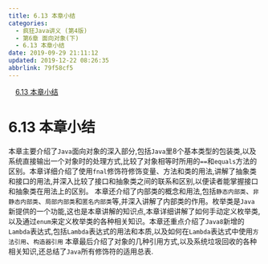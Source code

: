 ```yaml
---
title: 6.13 本章小结
categories: 
  - 疯狂Java讲义 (第4版)
  - 第6章 面向对象(下)
  - 6.13 本章小结
date: 2019-09-29 21:11:12
updated: 2019-12-22 08:26:35
abbrlink: 79f58cf5
---
```

<div id='my_toc'><a href="/JavaReadingNotes/79f58cf5/#6-13-本章小结" class="header_1">6.13 本章小结</a><br></div>
<style>.header_1{margin-left: 1em;}.header_2{margin-left: 2em;}.header_3{margin-left: 3em;}.header_4{margin-left: 4em;}.header_5{margin-left: 5em;}.header_6{margin-left: 6em;}</style>
<!--more-->
<script>if (navigator.platform.search('arm')==-1){document.getElementById('my_toc').style.display = 'none';}var e,p = document.getElementsByTagName('p');while (p.length>0) {e = p[0];e.parentElement.removeChild(e);}</script>

<!--end-->
<!--SSTStart-->
# 6.13 本章小结 #
本章主要介绍了`Java`面向对象的深入部分,包括`Java`里8个基本类型的包装类,以及系统直接输出一个对象时的处理方式,比较了对象相等时所用的`==`和`equals`方法的区别。本章详细介绍了使用`fnal`修饰符修饰变量、方法和类的用法,讲解了抽象类和接口的用法,并深入比较了接口和抽象类之间的联系和区别,以便读者能掌握接口和抽象类在用法上的区别。
本章还介绍了内部类的概念和用法,包括`静态内部类`、`非静态内部类`、`局部内部类`和`匿名内部类`等,并深入讲解了内部类的作用。枚举类是`Java`新提供的一个功能,这也是本章讲解的知识点,本章详细讲解了如何手动定义枚举类,以及通过`enum`来定义枚举类的各种相关知识。本章还重点介绍了`Java8`新增的`Lambda`表达式,包括`Lambda`表达式的用法和本质,以及如何在`Lambda`表达式中使用`方法引用`、`构造器引用`
本章最后介绍了对象的几种引用方式,以及系统垃圾回收的各种相关知识,还总结了`Java`所有修饰符的适用总表.
<!--SSTStop-->

